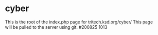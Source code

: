 # cyber
This is the root of the index.php page for tritech.ksd.org/cyber/
This page will be pulled to the server using git.
#200825 1013

